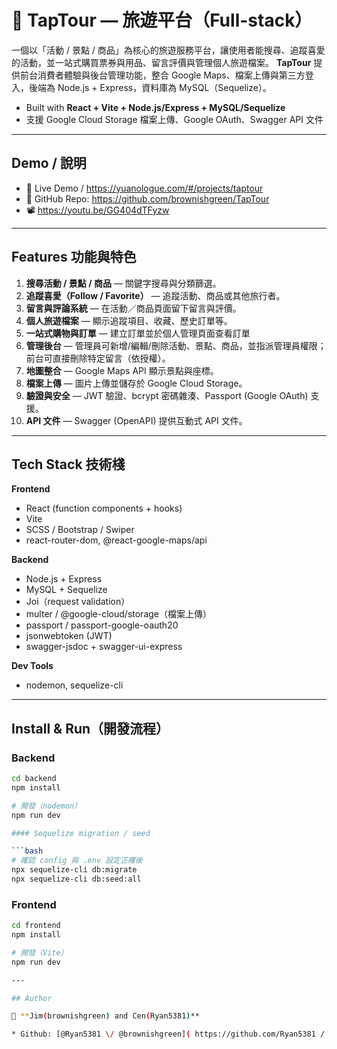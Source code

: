 # 📇 TapTour — 旅遊平台（Full-stack）

一個以「活動 / 景點 / 商品」為核心的旅遊服務平台，讓使用者能搜尋、追蹤喜愛的活動，並一站式購買票券與用品、留言評價與管理個人旅遊檔案。
**TapTour** 提供前台消費者體驗與後台管理功能，整合 Google Maps、檔案上傳與第三方登入，後端為 Node.js + Express，資料庫為 MySQL（Sequelize）。

* Built with **React + Vite + Node.js/Express + MySQL/Sequelize**
* 支援 Google Cloud Storage 檔案上傳、Google OAuth、Swagger API 文件

---

## Demo / 說明

* 🔗 Live Demo / https://yuanologue.com/#/projects/taptour
* 🔗 GitHub Repo: https://github.com/brownishgreen/TapTour
* 📽️ https://youtu.be/GG404dTFyzw

---

## Features 功能與特色

1. **搜尋活動 / 景點 / 商品** — 關鍵字搜尋與分類篩選。
2. **追蹤喜愛（Follow / Favorite）** — 追蹤活動、商品或其他旅行者。
3. **留言與評論系統** — 在活動／商品頁面留下留言與評價。
4. **個人旅遊檔案** — 顯示追蹤項目、收藏、歷史訂單等。
5. **一站式購物與訂單** — 建立訂單並於個人管理頁面查看訂單
6. **管理後台** — 管理員可新增/編輯/刪除活動、景點、商品，並指派管理員權限；前台可直接刪除特定留言（依授權）。
7. **地圖整合** — Google Maps API 顯示景點與座標。
8. **檔案上傳** — 圖片上傳並儲存於 Google Cloud Storage。
9. **驗證與安全** — JWT 驗證、bcrypt 密碼雜湊、Passport (Google OAuth) 支援。
10. **API 文件** — Swagger (OpenAPI) 提供互動式 API 文件。

---

## Tech Stack 技術棧

**Frontend**

* React (function components + hooks)
* Vite
* SCSS / Bootstrap / Swiper
* react-router-dom, @react-google-maps/api

**Backend**

* Node.js + Express
* MySQL + Sequelize
* Joi（request validation）
* multer / @google-cloud/storage（檔案上傳）
* passport / passport-google-oauth20
* jsonwebtoken (JWT)
* swagger-jsdoc + swagger-ui-express

**Dev Tools**

* nodemon, sequelize-cli

---

## Install & Run（開發流程）

### Backend

```bash
cd backend
npm install

# 開發（nodemon）
npm run dev

#### Sequelize migration / seed

```bash
# 確認 config 與 .env 設定正確後
npx sequelize-cli db:migrate
npx sequelize-cli db:seed:all
```

### Frontend

```bash
cd frontend
npm install

# 開發（Vite）
npm run dev

---

## Author

👤 **Jim(brownishgreen) and Cen(Ryan5381)**

* Github: [@Ryan5381 \/ @brownishgreen]( https://github.com/Ryan5381 / https://github.com/brownishgreen )

